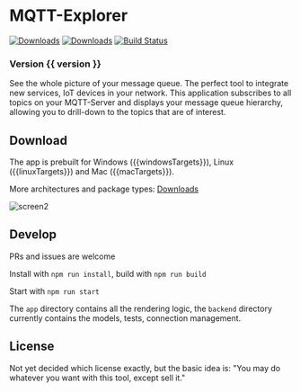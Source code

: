 # MQTT-Explorer
[![Downloads](https://github-basic-badges.herokuapp.com/release/thomasnordquist/MQTT-Explorer.svg)](https://travis-ci.org/thomasnordquist/MQTT-Explorer/releases)
[![Downloads](https://github-basic-badges.herokuapp.com/downloads/thomasnordquist/MQTT-Explorer/total.svg)](https://travis-ci.org/thomasnordquist/MQTT-Explorer/releases)
[![Build Status](https://travis-ci.org/thomasnordquist/MQTT-Explorer.svg?branch=master)](https://travis-ci.org/thomasnordquist/MQTT-Explorer)

### Version {{ version }}
See the whole picture of your message queue.
The perfect tool to integrate new services, IoT devices in your network.
This application subscribes to all topics on your MQTT-Server and displays your message queue hierarchy, allowing you to drill-down to the topics that are of interest.

## Download
The app is prebuilt for Windows ({{windowsTargets}}), Linux ({{linuxTargets}}) and Mac ({{macTargets}}).

More architectures and package types: [Downloads](https://github.com/thomasnordquist/MQTT-Explorer/releases)

![screen2](https://user-images.githubusercontent.com/7721625/51109225-dbe22200-17f4-11e9-8f6b-c6a27c07c90e.png)

## Develop
PRs and issues are welcome

Install with `npm run install`, build with `npm run build`

Start with `npm run start`

The `app` directory contains all the rendering logic, the `backend` directory currently contains the models, tests, connection management.

## License
Not yet decided which license exactly, but the basic idea is: "You may do whatever you want with this tool, except sell it."
